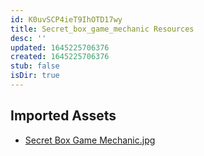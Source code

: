 ```yaml
---
id: K0uvSCP4ieT9IhOTD17wy
title: Secret_box_game_mechanic Resources
desc: ''
updated: 1645225706376
created: 1645225706376
stub: false
isDir: true
---
```

## Imported Assets
- [Secret Box Game Mechanic.jpg](/assets/secret-box-game-mechanic-O5q4steHNcna.jpg)
